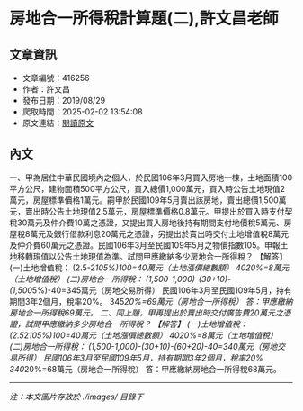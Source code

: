 # 房地合一所得稅計算題(二),許文昌老師

## 文章資訊
- 文章編號：416256
- 作者：許文昌
- 發布日期：2019/08/29
- 爬取時間：2025-02-02 13:54:08
- 原文連結：[閱讀原文](https://real-estate.get.com.tw/Columns/detail.aspx?no=416256)

## 內文
一、甲為居住中華民國境內之個人，於民國106年3月買入房地一棟，土地面積100平方公尺，建物面積500平方公尺，買入總價1,000萬元，買入時公告土地現值2萬元，房屋標準價格1萬元。嗣甲於民國109年5月賣出該房地，賣出總價1,500萬元，賣出時公告土地現值2.5萬元，房屋標準價格0.8萬元。甲提出於買入時支付契稅30萬元及仲介費10萬之憑證，又提出買入房地後持有期間支付地價稅5萬元、房屋稅8萬元及銀行借款利息20萬元之憑證，另提出於賣出時交付土地增值稅8萬元及仲介費60萬元之憑證。民國106年3月至民國109年5月之物價指數105。申報土地移轉現值以公告土地現值為準。試問甲應繳納多少房地合一所得稅？
【解答】
(一)土地增值稅：
(2.5-2*105%)*100=40萬元（土地漲價總數額）
40*20%=8萬元（土地增值稅）
(二)房地合一所得稅：
(1,500-1,000)-(30+10)-(1,500*5%)-40=345萬元（房地交易所得）
民國106年3月至民國109年5月，持有期間3年2個月，稅率20%。
345*20%=69萬元（房地合一所得稅）
答：甲應繳納房地合一所得稅69萬元。
二、同上題，甲再提出於賣出時交付廣告費20萬元之憑證，試問甲應繳納多少房地合一所得稅？
【解答】
(一)土地增值稅：
(2.5*2*105%)*100=40萬元（土地漲價總數額）
40*20%=8萬元（土地增值稅）
(二)房地合一所得稅：
(1,500-1,000)-(30+10)-(60+20)-40=340萬元（房地交易所得）
民國106年3月至民國109年5月，持有期間3年2個月，稅率20%
340*20%=68萬元（房地合一所得稅）
答：甲應繳納房地合一所得稅68萬元。

---
*注：本文圖片存放於 ./images/ 目錄下*
